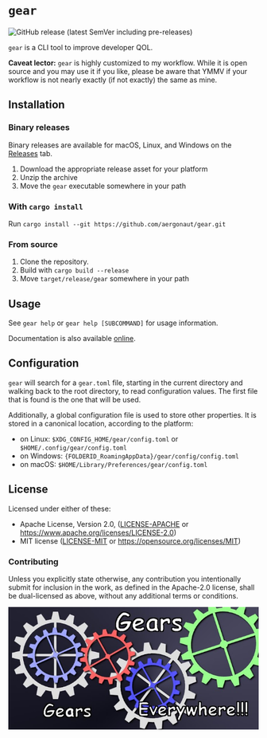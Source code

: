 # `gear`

![GitHub release (latest SemVer including pre-releases)](https://img.shields.io/github/v/release/aergonaut/gear?include_prereleases&label=latest%20release)

`gear` is a CLI tool to improve developer QOL.

**Caveat lector:** `gear` is highly customized to my workflow. While it is open
source and you may use it if you like, please be aware that YMMV if your
workflow is not nearly exactly (if not exactly) the same as mine.

## Installation

### Binary releases

Binary releases are available for macOS, Linux, and Windows on the [Releases][]
tab.

[releases]: https://github.com/aergonaut/gear/releases

1. Download the appropriate release asset for your platform
2. Unzip the archive
3. Move the `gear` executable somewhere in your path

### With `cargo install`

Run `cargo install --git https://github.com/aergonaut/gear.git`

### From source

1. Clone the repository.
2. Build with `cargo build --release`
3. Move `target/release/gear` somewhere in your path

## Usage

See `gear help` or `gear help [SUBCOMMAND]` for usage information.

Documentation is also available [online](https://aergonaut.github.io/gear/gear/index.html).

## Configuration

`gear` will search for a `gear.toml` file, starting in the current directory and
walking back to the root directory, to read configuration values. The first
file that is found is the one that will be used.

Additionally, a global configuration file is used to store other properties. It
is stored in a canonical location, according to the platform:

- on Linux: `$XDG_CONFIG_HOME/gear/config.toml` or `$HOME/.config/gear/config.toml`
- on Windows: `{FOLDERID_RoamingAppData}/gear/config/config.toml`
- on macOS: `$HOME/Library/Preferences/gear/config.toml`

## License

Licensed under either of these:

- Apache License, Version 2.0, ([LICENSE-APACHE](LICENSE-APACHE) or
  https://www.apache.org/licenses/LICENSE-2.0)
- MIT license ([LICENSE-MIT](LICENSE-MIT) or
  https://opensource.org/licenses/MIT)

### Contributing

Unless you explicitly state otherwise, any contribution you intentionally submit
for inclusion in the work, as defined in the Apache-2.0 license, shall be
dual-licensed as above, without any additional terms or conditions.

![gears](gears.jpg)
